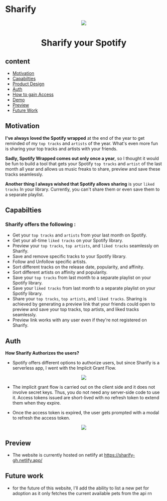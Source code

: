 # Sharify

<p align="center"> 
  <img src="https://user-images.githubusercontent.com/65967989/233854956-300c21e4-cbc6-4fd4-a9b8-613ce8ccfe24.png" />
</p>
<p align="center"> 
  <h1 align="center">Sharify your Spotify</h1>
</p>


## content

 - [Motivation](https://github.com/A-bahaa/Sharify-Documentation#motivation) 
 - [Capabilties](https://github.com/A-bahaa/Sharify-Documentation#capabilties)
 - [Product Design]()
 - [Auth](https://github.com/A-bahaa/Sharify-Documentation#auth)
 - [How to gain Access]() 
 - [Demo]()
 - [Preview](https://github.com/A-bahaa/Sharify-Documentation#preview)
 - [Future Work](https://github.com/A-bahaa/Sharify-Documentation#future-work) 
 
 
 ## Motivation
 
 **I've always loved the Spotify wrapped** at the end of the year to get reminded of my `top tracks` and `artists` of the year. What's even more fun is sharing your top tracks and artists with your friends. 
 
 **Sadly, Spotify Wrapped comes out only once a year**, so I thought it would be fun to build a tool that gets your Spotify `top tracks` and `artist` of the last month all year and allows us music freaks to share, preview and save these tracks seamlessly.
 
 **Another thing I always wished that Spotify allows sharing** is your `liked tracks` In your library. Currently, you can't share them or even save them to a separate playlist.
 
 ## Capabilties
 
### **Sharify offers the following :**
- Get your `top tracks` and `artists` from your last month on Spotify.
- Get your all-time `liked tracks` on your Spotify library.
- Preview your `top tracks`, `top artists`, and `liked tracks` seamlessly on Sharify.
- Save and remove specific tracks to your Spotify library.
- Follow and Unfollow specific artists.
- Sort different tracks on the release date, popularity, and affinity.
- Sort different artists on affinity and popularity.
- Save your `top tracks` from last month to a separate playlist on your Spotify library.
- Save your `liked tracks` from last month to a separate playlist on your Spotify library.
- Share your `top tracks`, `top artists`, and `liked tracks`. Sharing is achieved by generating a preview link that your friends could open to preview and save your top tracks, top artists, and liked tracks seamlessly.
- Preview link works with any user even if they're not registered on Sharify.

## Auth

**How Sharify Authorizes the users?**

- Spotify offers different options to authorize users, but since Sharify is a serverless app, I went with the Implicit Grant Flow. 
<p align="center"> 
  <img src="https://user-images.githubusercontent.com/65967989/233858341-717911a2-a728-475e-9206-c8fbd3ee11e7.png" />
</p>


- The implicit grant flow is carried out on the client side and it does not involve secret keys. Thus, you do not need any server-side code to use it. Access tokens issued are short-lived with no refresh token to extend them when they expire.

- Once the access token is expired, the user gets prompted with a modal to refresh the access token.

<p align="center"> 
  <img src="https://user-images.githubusercontent.com/65967989/233858332-ad34b5f3-7fea-42c1-92fb-3b6f55926c03.png" />
</p>



## Preview
- The website is currently hosted on netlify at https://sharify-gh.netlify.app/

## Future work
- for the future of this website, I'll add the ability to list a new pet for adoption as it only fetches the current available pets from the api rn

